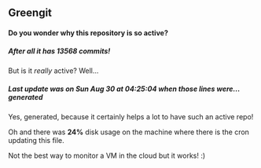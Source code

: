 ## Greengit

#### Do you wonder why this repository is so active?

##### After all it has 13568 commits!

But is it *really* active? Well...

##### Last update was on Sun Aug 30 at 04:25:04 when those lines were... generated

Yes, generated, because it certainly helps a lot to have such an active repo!

Oh and there was **24%** disk usage on the machine
where there is the cron updating this file.

Not the best way to monitor a VM in the cloud but it works! :)
